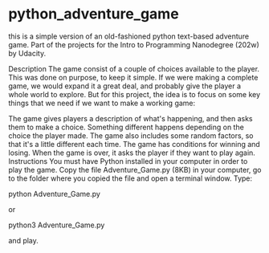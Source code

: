 # python_adventure_game
this is a simple version of an old-fashioned python text-based adventure game. Part of the projects for the Intro to Programming Nanodegree (202w) by Udacity.

Description
The  game consist of a couple of choices available to the player. This was done on purpose, to keep it simple. If we were making a complete game, we would expand it a great deal, and probably give the player a whole world to explore. But for this project, the idea is to focus on some key things that we need if we want to make a working game:

The game gives players a description of what's happening, and then asks them to make a choice.
Something different happens depending on the choice the player made.
The game also includes some random factors, so that it's a little different each time.
The game has conditions for winning and losing.
When the game is over, it asks the player if they want to play again.
Instructions
You must have Python installed in your computer in order to play the game. Copy the file Adventure_Game.py (8KB) in your computer, go to the folder where you copied the file and open a terminal window. Type:

python Adventure_Game.py

or

python3 Adventure_Game.py

and play.
